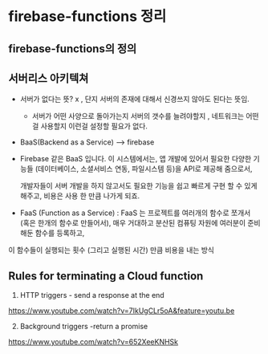 # firebase-functions 정리

## firebase-functions의 정의

## 서버리스 아키텍쳐
- 서버가 없다는 뜻? x , 단지 서버의 존재에 대해서 신경쓰지 않아도 된다는 뜻임.
  
  - 서버가 어떤 사양으로 돌아가는지 서버의 갯수를 늘려야할지 , 네트워크는 어떤걸 사용할지 이런걸 설정할 필요가 없다.
  
 - BaaS(Backend as a Service) --> firebase  
  - Firebase 같은 BaaS 입니다. 이 시스템에서는, 앱 개발에 있어서 필요한 다양한 기능들 (데이터베이스, 소셜서비스 연동, 파일시스템 등)을 API로 제공해 줌으로서, 
  
    개발자들이 서버 개발을 하지 않고서도 필요한 기능을 쉽고 빠르게 구현 할 수 있게 해주고, 비용은 사용 한 만큼 나가게 되죠.
 
 - FaaS (Function as a Service) : FaaS 는 프로젝트를 여러개의 함수로 쪼개서 (혹은 한개의 함수로 만들어서), 매우 거대하고 분산된 컴퓨팅 자원에 여러분이 준비해둔 함수를 등록하고, 
 
 이 함수들이 실행되는 횟수 (그리고 실행된 시간) 만큼 비용을 내는 방식
## Rules for terminating a Cloud function

  1. HTTP triggers - send a response at the end
  
  https://www.youtube.com/watch?v=7IkUgCLr5oA&feature=youtu.be
  
  2. Background triggers -return a promise
  
  https://www.youtube.com/watch?v=652XeeKNHSk
  
    
  
